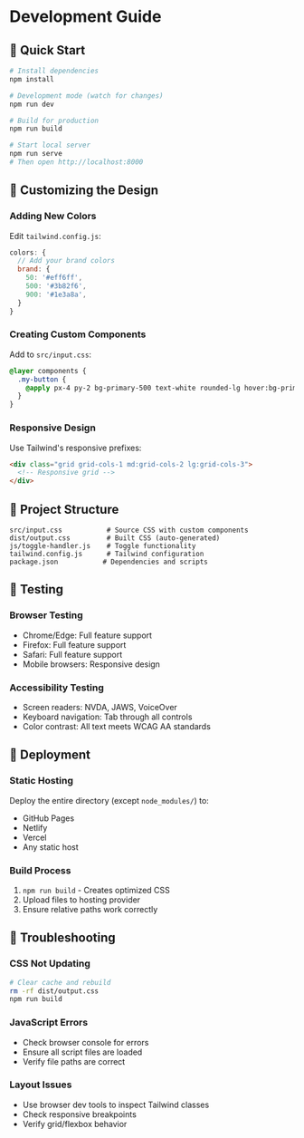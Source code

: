 # Development Guide

## 🚀 Quick Start

```bash
# Install dependencies
npm install

# Development mode (watch for changes)
npm run dev

# Build for production
npm run build

# Start local server
npm run serve
# Then open http://localhost:8000
```

## 🎨 Customizing the Design

### Adding New Colors
Edit `tailwind.config.js`:

```javascript
colors: {
  // Add your brand colors
  brand: {
    50: '#eff6ff',
    500: '#3b82f6',
    900: '#1e3a8a',
  }
}
```

### Creating Custom Components
Add to `src/input.css`:

```css
@layer components {
  .my-button {
    @apply px-4 py-2 bg-primary-500 text-white rounded-lg hover:bg-primary-600 transition-colors;
  }
}
```

### Responsive Design
Use Tailwind's responsive prefixes:

```html
<div class="grid grid-cols-1 md:grid-cols-2 lg:grid-cols-3">
  <!-- Responsive grid -->
</div>
```

## 🔧 Project Structure

```
src/input.css           # Source CSS with custom components
dist/output.css         # Built CSS (auto-generated)
js/toggle-handler.js    # Toggle functionality
tailwind.config.js      # Tailwind configuration
package.json           # Dependencies and scripts
```

## 📱 Testing

### Browser Testing
- Chrome/Edge: Full feature support
- Firefox: Full feature support  
- Safari: Full feature support
- Mobile browsers: Responsive design

### Accessibility Testing
- Screen readers: NVDA, JAWS, VoiceOver
- Keyboard navigation: Tab through all controls
- Color contrast: All text meets WCAG AA standards

## 🚀 Deployment

### Static Hosting
Deploy the entire directory (except `node_modules/`) to:
- GitHub Pages
- Netlify
- Vercel
- Any static host

### Build Process
1. `npm run build` - Creates optimized CSS
2. Upload files to hosting provider
3. Ensure relative paths work correctly

## 🐛 Troubleshooting

### CSS Not Updating
```bash
# Clear cache and rebuild
rm -rf dist/output.css
npm run build
```

### JavaScript Errors
- Check browser console for errors
- Ensure all script files are loaded
- Verify file paths are correct

### Layout Issues
- Use browser dev tools to inspect Tailwind classes
- Check responsive breakpoints
- Verify grid/flexbox behavior